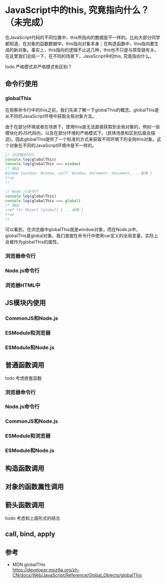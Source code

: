 # JavaScript中的this, 究竟指向什么？（未完成）

在JavaScript代码的不同位置中，this所指向的数据是不一样的。比如大部分同学都知道，在对象的函数数据中，this指向对象本身；在构造函数中，this指向要生成的新对象。事实上，this指向的逻辑不止这几种，this也不只是与原型链有关。在这里我们总结一下，在不同的场景下，JavaScript中的this, 究竟指向什么。

todo 严格模式非严格模式有区别？

## 命令行使用
### globalThis
在观察命令行中的this之前，我们先来了解一下globalThis的概念。globalThis是从不同的JavaScript环境中获取全局对象方法。

由于在部分环境或者在场景下，使用this是无法直接获取到全局对象的，例如一些模块化的JS代码内，以及在部分环境的严格模式下。(具体场景和区别后面会描述)。因此globalThis提供了一个标准的方式来获取不同环境下的全局this对象。这个对象在不同的JavaScript环境中是不一样的。

```js
// 浏览器命令行
console.log(globalThis)
console.log(globalThis === window)
/* 输出
Window {window: Window, self: Window, document: document, ...省略 }
true
*/

// Node.js命令行
console.log(globalThis)
console.log(globalThis === global)
/* 输出
<ref *1> Object [global] { ...省略 }
true
*/
```

可以看到，在浏览器中globalThis就是window对象，而在Node.js中，globalThis是global对象。我们直接在命令行中使用var定义的全局变量，实际上会被作为globalThis的属性。

### 浏览器命令行

### Node.js命令行

### 浏览器HTML中

## JS模块内使用

### CommonJS和Node.js

### ESModule和浏览器

### ESModule和Node.js

## 普通函数调用

todo 考虑嵌套函数

### 浏览器命令行

### Node.js命令行

### CommonJS和Node.js

### ESModule和浏览器

### ESModule和Node.js

## 构造函数调用

## 对象的函数属性调用

## 箭头函数调用
tiodo 考虑和上面形式的结合

## call, bind, apply


## 参考
- MDN globalThis\
  https://developer.mozilla.org/zh-CN/docs/Web/JavaScript/Reference/Global_Objects/globalThis

